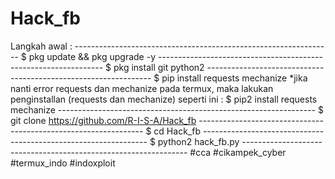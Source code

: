 # Hack_fb
Langkah awal :  ---------------------------------------------------------------- $ pkg update &amp;&amp; pkg upgrade -y ---------------------------------------------------------------- $ pkg install git python2 ---------------------------------------------------------------- $ pip install requests mechanize *jika nanti error requests dan mechanize pada termux, maka lakukan penginstallan (requests dan mechanize) seperti ini : $ pip2 install requests mechanize ---------------------------------------------------------------- $ git clone https://github.com/R-I-S-A/Hack_fb ---------------------------------------------------------------- $ cd Hack_fb ---------------------------------------------------------------- $ python2 hack_fb.py ----------------------------------------------------------------  #cca #cikampek_cyber #termux_indo #indoxploit
